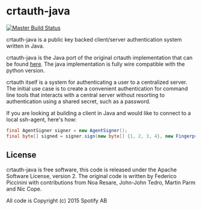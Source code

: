 # crtauth-java


[![Master Build Status](https://travis-ci.org/spotify/crtauth-java.svg?branch=master)][3]

crtauth-java is a public key backed client/server authentication system written
in Java.

crtauth-java is the Java port of the original crtauth implementation that can be
found [here][4]. The java implementation is
fully wire compatible with the python version.

crtauth itself is a system for authenticating a user to a centralized server.
The initial use case is to create a convenient authentication for command line
tools that interacts with a central server without resorting to authentication
using a shared secret, such as a password.

If you are looking at building a client in Java and would like to connect to a local
ssh-agent, here's how:


```java
final AgentSigner signer = new AgentSigner();
final byte[] signed = signer.sign(new byte[] {1, 2, 3, 4}, new Fingerprint(publicKey));
```

## License


crtauth-java is free software, this code is released under the Apache Software
License, version 2. The original code is written by Federico Piccinini with
contributions from Noa Resare, John-John Tedro, Martin Parm and Nic Cope.

All code is Copyright (c) 2015 Spotify AB

  [1]: https://github.com/jnr/jnr-unixsocket
  [2]: http://mvnrepository.com/artifact/commons-codec/commons-codec
  [3]: https://travis-ci.org/spotify/crtauth-java
  [4]: https://github.com/spotify/crtauth
  [5]: https://github.com/spotify/crtauth-java-agent-signer
  [6]: https://github.com/spotify/crtauth-java-agent-signer-apache
  [7]: https://mina.apache.org/downloads-sshd.html
  [8]: https://tomcat.apache.org/download-native.cgi

